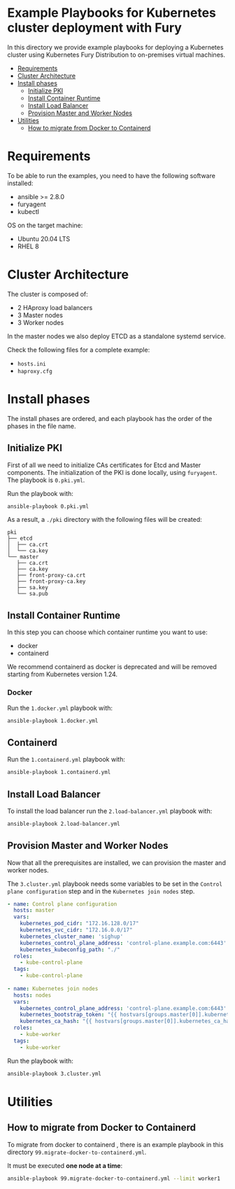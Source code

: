 # Example Playbooks for Kubernetes cluster deployment with Fury

In this directory we provide example playbooks for deploying a Kubernetes cluster using Kubernetes Fury Distribution
to on-premises virtual machines.

- [Requirements](#requirements)
- [Cluster Architecture](#cluster-architecture)
- [Install phases](#install-phases)
    - [Initialize PKI](#initialize-pki)
    - [Install Container Runtime](#install-container-runtime)
    - [Install Load Balancer](#install-load-balancer)
    - [Provision Master and Worker Nodes](#provision-master-and-worker-nodes)
- [Utilities](#utilities)
  - [How to migrate from Docker to Containerd](#how-to-migrate-from-docker-to-containerd)
    
# Requirements

To be able to run the examples, you need to have the following software installed:
- ansible >= 2.8.0
- furyagent
- kubectl

OS on the target machine:
- Ubuntu 20.04 LTS
- RHEL 8

# Cluster Architecture

The cluster is composed of:

- 2 HAproxy load balancers
- 3 Master nodes
- 3 Worker nodes

In the master nodes we also deploy ETCD as a standalone systemd service.

Check the following files for a complete example:

- `hosts.ini`
- `haproxy.cfg`

# Install phases

The install phases are ordered, and each playbook has the order of the phases in the file name.

## Initialize PKI

First of all we need to initialize CAs certificates for Etcd and Master components.
The initialization of the PKI is done locally, using `furyagent`. The playbook is `0.pki.yml`.

Run the playbook with:

```bash
ansible-playbook 0.pki.yml
```

As a result, a `./pki` directory with the following files will be created:

```text
pki
├── etcd
│  ├── ca.crt
│  └── ca.key
└── master
   ├── ca.crt
   ├── ca.key
   ├── front-proxy-ca.crt
   ├── front-proxy-ca.key
   ├── sa.key
   └── sa.pub
```

## Install Container Runtime

In this step you can choose which container runtime you want to use:

- docker
- containerd

We recommend containerd as docker is deprecated and will be removed starting from Kubernetes version 1.24.

### Docker

Run the `1.docker.yml` playbook with:

```bash
ansible-playbook 1.docker.yml
```

## Containerd

Run the `1.containerd.yml` playbook with:

```bash
ansible-playbook 1.containerd.yml
```

## Install Load Balancer

To install the load balancer run the `2.load-balancer.yml` playbook with:

```bash
ansible-playbook 2.load-balancer.yml
```

## Provision Master and Worker Nodes

Now that all the prerequisites are installed, we can provision the master and worker nodes.

The `3.cluster.yml` playbook needs some variables to be set in the `Control plane configuration` step and in the `Kubernetes join nodes` step.

```yaml
- name: Control plane configuration
  hosts: master
  vars:
    kubernetes_pod_cidr: "172.16.128.0/17"
    kubernetes_svc_cidr: "172.16.0.0/17"
    kubernetes_cluster_name: 'sighup'
    kubernetes_control_plane_address: 'control-plane.example.com:6443'
    kubernetes_kubeconfig_path: "./"
  roles:
    - kube-control-plane
  tags:
    - kube-control-plane
  
- name: Kubernetes join nodes
  hosts: nodes
  vars:
    kubernetes_control_plane_address: 'control-plane.example.com:6443'
    kubernetes_bootstrap_token: "{{ hostvars[groups.master[0]].kubernetes_bootstrap_token.stdout }}"
    kubernetes_ca_hash: "{{ hostvars[groups.master[0]].kubernetes_ca_hash.stdout }}"
  roles:
    - kube-worker
  tags:
    - kube-worker
```

Run the playbook with:

```bash
ansible-playbook 3.cluster.yml
```

# Utilities

## How to migrate from Docker to Containerd

To migrate from docker to containerd , there is an example playbook in this directory `99.migrate-docker-to-containerd.yml`.

It must be executed **one node at a time**:

```bash
ansible-playbook 99.migrate-docker-to-containerd.yml --limit worker1
```
